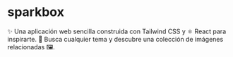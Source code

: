 # sparkbox
✨ Una aplicación web sencilla construida con Tailwind CSS y ⚛️ React para inspirarte. 🔎 Busca cualquier tema y descubre una colección de imágenes relacionadas 🖼️.
